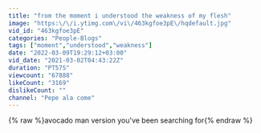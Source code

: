 ```yaml
---
title: "from the moment i understood the weakness of my flesh"
image: "https:\/\/i.ytimg.com\/vi\/463kgfoe3pE\/hqdefault.jpg"
vid_id: "463kgfoe3pE"
categories: "People-Blogs"
tags: ["moment","understood","weakness"]
date: "2022-03-09T19:29:12+03:00"
vid_date: "2021-03-02T04:43:22Z"
duration: "PT57S"
viewcount: "67888"
likeCount: "3169"
dislikeCount: ""
channel: "Pepe ala come"
---
```

{% raw %}avocado man version you've been searching for{% endraw %}
